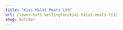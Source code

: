 ```yaml
---
title: "Kiwi Halal Meats Ltd"
url: /lower-hutt-wellington/kiwi-halal-meats-ltd/
shop: butcher
---
```

